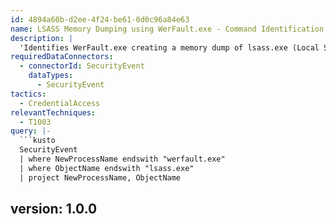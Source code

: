 ```yaml
---
id: 4894a60b-d2ee-4f24-be61-0d0c96a84e63
name: LSASS Memory Dumping using WerFault.exe - Command Identification
description: |
  'Identifies WerFault.exe creating a memory dump of lsass.exe (Local Security Authority Subsystem Service, a process responsible for the enforcement of security policies on Windows systems, which generates and stores credentials in its process memory).'
requiredDataConnectors:
  - connectorId: SecurityEvent
    dataTypes:
      - SecurityEvent
tactics:
  - CredentialAccess
relevantTechniques:
  - T1003
query: |-
  ```kusto
  SecurityEvent
  | where NewProcessName endswith "werfault.exe"
  | where ObjectName endswith "lsass.exe"
  | project NewProcessName, ObjectName
  ```
version: 1.0.0
---
```


